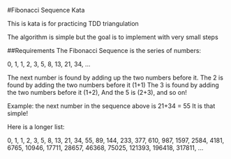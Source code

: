 #Fibonacci Sequence Kata

This is kata is for practicing TDD triangulation

The algorithm is simple but the goal is to implement with very small steps

##Requirements
The Fibonacci Sequence is the series of numbers:

0, 1, 1, 2, 3, 5, 8, 13, 21, 34, ...

The next number is found by adding up the two numbers before it.
The 2 is found by adding the two numbers before it (1+1)
The 3 is found by adding the two numbers before it (1+2),
And the 5 is (2+3),
and so on!

Example: the next number in the sequence above is 21+34 = 55
It is that simple!

Here is a longer list:

0, 1, 1, 2, 3, 5, 8, 13, 21, 34, 55, 89, 144, 233, 377, 610, 987, 1597, 2584, 4181, 6765, 10946, 17711, 28657, 46368, 75025, 121393, 196418, 317811, ...
